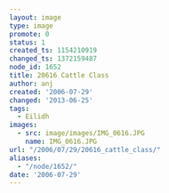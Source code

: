 ```yaml
---
layout: image
type: image
promote: 0
status: 1
created_ts: 1154210919
changed_ts: 1372159487
node_id: 1652
title: 20616 Cattle Class
author: anj
created: '2006-07-29'
changed: '2013-06-25'
tags:
  - Eilidh
images:
  - src: image/images/IMG_0616.JPG
    name: IMG_0616.JPG
url: "/2006/07/29/20616_cattle_class/"
aliases:
  - "/node/1652/"
date: '2006-07-29'
---
```


